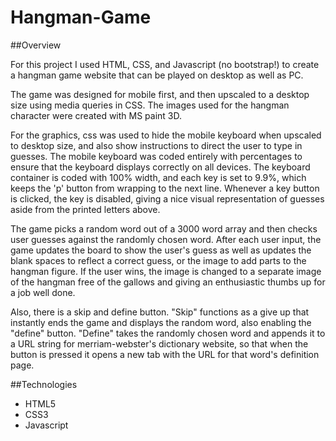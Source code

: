 # Hangman-Game

##Overview

For this project I used HTML, CSS, and Javascript (no bootstrap!) to create a hangman game website that can be played on desktop as well as PC.

The game was designed for mobile first, and then upscaled to a desktop size using media queries in CSS. The images used for the hangman character were created with MS paint 3D.

For the graphics, css was used to hide the mobile keyboard when upscaled to desktop size, and also show instructions to direct the user to type in guesses. The mobile keyboard was coded entirely with percentages to ensure that the keyboard displays correctly on all devices. The keyboard container is coded with 100% width, and each key is set to 9.9%, which keeps the 'p' button from wrapping to the next line. Whenever a key button is clicked, the key is disabled, giving a nice visual representation of guesses aside from the printed letters above.

The game picks a random word out of a 3000 word array and then checks user guesses against the randomly chosen word. After each user input, the game updates the board to show the user's guess as well as updates the blank spaces to reflect a correct guess, or the image to add parts to the hangman figure. If the user wins, the image is changed to a separate image of the hangman free of the gallows and giving an enthusiastic thumbs up for a job well done.

Also, there is a skip and define button. "Skip" functions as a give up that instantly ends the game and displays the random word, also enabling the "define" button. "Define" takes the randomly chosen word and appends it to a URL string for merriam-webster's dictionary website, so that when the button is pressed it opens a new tab with the URL for that word's definition page.

##Technologies
* HTML5
* CSS3
* Javascript
